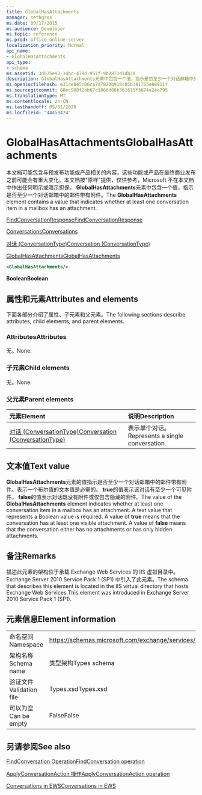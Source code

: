 ```yaml
---
title: GlobalHasAttachments
manager: sethgros
ms.date: 09/17/2015
ms.audience: Developer
ms.topic: reference
ms.prod: office-online-server
localization_priority: Normal
api_name:
- GlobalHasAttachments
api_type:
- schema
ms.assetid: 3d075e93-14bc-479d-957f-9b7873d1db39
description: GlobalHasAttachments元素中包含一个值，指示是否至少一个对话邮箱中的邮件带有附件。
ms.openlocfilehash: e314e8e5c06ca7d7820b910c05b381765e88911f
ms.sourcegitcommit: 88ec988f2bb67c1866d06b361615f3674a24e795
ms.translationtype: MT
ms.contentlocale: zh-CN
ms.lasthandoff: 05/31/2020
ms.locfileid: "44459474"
---
```

# <a name="globalhasattachments"></a><span data-ttu-id="c1ebc-103">GlobalHasAttachments</span><span class="sxs-lookup"><span data-stu-id="c1ebc-103">GlobalHasAttachments</span></span>

<span data-ttu-id="c1ebc-104">本文档可能包含与预发布功能或产品相关的内容，这些功能或产品在最终商业发布之前可能会有重大变化。本文档按"原样"提供，仅供参考，Microsoft 不在本文档中作出任何明示或暗示担保。 **GlobalHasAttachments**元素中包含一个值，指示是否至少一个对话邮箱中的邮件带有附件。</span><span class="sxs-lookup"><span data-stu-id="c1ebc-104">The **GlobalHasAttachments** element contains a value that indicates whether at least one conversation item in a mailbox has an attachment.</span></span> 
  
[<span data-ttu-id="c1ebc-105">FindConversationResponse</span><span class="sxs-lookup"><span data-stu-id="c1ebc-105">FindConversationResponse</span></span>](findconversationresponse.md)
  
[<span data-ttu-id="c1ebc-106">Conversations</span><span class="sxs-lookup"><span data-stu-id="c1ebc-106">Conversations</span></span>](conversations-ex15websvcsotherref.md)
  
[<span data-ttu-id="c1ebc-107">对话 (ConversationType)</span><span class="sxs-lookup"><span data-stu-id="c1ebc-107">Conversation (ConversationType)</span></span>](conversation-conversationtype.md)
  
[<span data-ttu-id="c1ebc-108">GlobalHasAttachments</span><span class="sxs-lookup"><span data-stu-id="c1ebc-108">GlobalHasAttachments</span></span>](globalhasattachments.md)
  
```XML
<GlobalHasAttachments/>
```

 <span data-ttu-id="c1ebc-109">**Boolean**</span><span class="sxs-lookup"><span data-stu-id="c1ebc-109">**Boolean**</span></span>
## <a name="attributes-and-elements"></a><span data-ttu-id="c1ebc-110">属性和元素</span><span class="sxs-lookup"><span data-stu-id="c1ebc-110">Attributes and elements</span></span>

<span data-ttu-id="c1ebc-111">下面各部分介绍了属性、子元素和父元素。</span><span class="sxs-lookup"><span data-stu-id="c1ebc-111">The following sections describe attributes, child elements, and parent elements.</span></span>
  
### <a name="attributes"></a><span data-ttu-id="c1ebc-112">Attributes</span><span class="sxs-lookup"><span data-stu-id="c1ebc-112">Attributes</span></span>

<span data-ttu-id="c1ebc-113">无。</span><span class="sxs-lookup"><span data-stu-id="c1ebc-113">None.</span></span>
  
### <a name="child-elements"></a><span data-ttu-id="c1ebc-114">子元素</span><span class="sxs-lookup"><span data-stu-id="c1ebc-114">Child elements</span></span>

<span data-ttu-id="c1ebc-115">无。</span><span class="sxs-lookup"><span data-stu-id="c1ebc-115">None.</span></span>
  
### <a name="parent-elements"></a><span data-ttu-id="c1ebc-116">父元素</span><span class="sxs-lookup"><span data-stu-id="c1ebc-116">Parent elements</span></span>

|<span data-ttu-id="c1ebc-117">**元素**</span><span class="sxs-lookup"><span data-stu-id="c1ebc-117">**Element**</span></span>|<span data-ttu-id="c1ebc-118">**说明**</span><span class="sxs-lookup"><span data-stu-id="c1ebc-118">**Description**</span></span>|
|:-----|:-----|
|[<span data-ttu-id="c1ebc-119">对话 (ConversationType)</span><span class="sxs-lookup"><span data-stu-id="c1ebc-119">Conversation (ConversationType)</span></span>](conversation-conversationtype.md) <br/> |<span data-ttu-id="c1ebc-120">表示单个对话。</span><span class="sxs-lookup"><span data-stu-id="c1ebc-120">Represents a single conversation.</span></span>  <br/> |
   
## <a name="text-value"></a><span data-ttu-id="c1ebc-121">文本值</span><span class="sxs-lookup"><span data-stu-id="c1ebc-121">Text value</span></span>

<span data-ttu-id="c1ebc-p101">**GlobalHasAttachments**元素的值指示是否至少一个对话邮箱中的邮件带有附件。表示一个布尔值的文本值是必需的。 **true**的值表示该对话有至少一个可见附件。 **false**的值表示对话既没有附件或仅包含隐藏的附件。</span><span class="sxs-lookup"><span data-stu-id="c1ebc-p101">The value of the **GlobalHasAttachments** element indicates whether at least one conversation item in a mailbox has an attachment. A text value that represents a Boolean value is required. A value of **true** means that the conversation has at least one visible attachment. A value of **false** means that the conversation either has no attachments or has only hidden attachments.</span></span> 
  
## <a name="remarks"></a><span data-ttu-id="c1ebc-126">备注</span><span class="sxs-lookup"><span data-stu-id="c1ebc-126">Remarks</span></span>

<span data-ttu-id="c1ebc-127">描述此元素的架构位于承载 Exchange Web Services 的 IIS 虚拟目录中。Exchange Server 2010 Service Pack 1 (SP1) 中引入了此元素。</span><span class="sxs-lookup"><span data-stu-id="c1ebc-127">The schema that describes this element is located in the IIS virtual directory that hosts Exchange Web Services.This element was introduced in Exchange Server 2010 Service Pack 1 (SP1).</span></span>
  
## <a name="element-information"></a><span data-ttu-id="c1ebc-128">元素信息</span><span class="sxs-lookup"><span data-stu-id="c1ebc-128">Element information</span></span>

|||
|:-----|:-----|
|<span data-ttu-id="c1ebc-129">命名空间</span><span class="sxs-lookup"><span data-stu-id="c1ebc-129">Namespace</span></span>  <br/> |https://schemas.microsoft.com/exchange/services/2006/types  <br/> |
|<span data-ttu-id="c1ebc-130">架构名称</span><span class="sxs-lookup"><span data-stu-id="c1ebc-130">Schema name</span></span>  <br/> |<span data-ttu-id="c1ebc-131">类型架构</span><span class="sxs-lookup"><span data-stu-id="c1ebc-131">Types schema</span></span>  <br/> |
|<span data-ttu-id="c1ebc-132">验证文件</span><span class="sxs-lookup"><span data-stu-id="c1ebc-132">Validation file</span></span>  <br/> |<span data-ttu-id="c1ebc-133">Types.xsd</span><span class="sxs-lookup"><span data-stu-id="c1ebc-133">Types.xsd</span></span>  <br/> |
|<span data-ttu-id="c1ebc-134">可以为空</span><span class="sxs-lookup"><span data-stu-id="c1ebc-134">Can be empty</span></span>  <br/> |<span data-ttu-id="c1ebc-135">False</span><span class="sxs-lookup"><span data-stu-id="c1ebc-135">False</span></span>  <br/> |
   
## <a name="see-also"></a><span data-ttu-id="c1ebc-136">另请参阅</span><span class="sxs-lookup"><span data-stu-id="c1ebc-136">See also</span></span>



[<span data-ttu-id="c1ebc-137">FindConversation Operation</span><span class="sxs-lookup"><span data-stu-id="c1ebc-137">FindConversation operation</span></span>](findconversation-operation.md)
  
[<span data-ttu-id="c1ebc-138">ApplyConversationAction 操作</span><span class="sxs-lookup"><span data-stu-id="c1ebc-138">ApplyConversationAction operation</span></span>](applyconversationaction-operation.md)


[<span data-ttu-id="c1ebc-139">Conversations in EWS</span><span class="sxs-lookup"><span data-stu-id="c1ebc-139">Conversations in EWS</span></span>](https://msdn.microsoft.com/library/91e64629-db6c-4c94-9dcb-d386232e8467%28Office.15%29.aspx)

